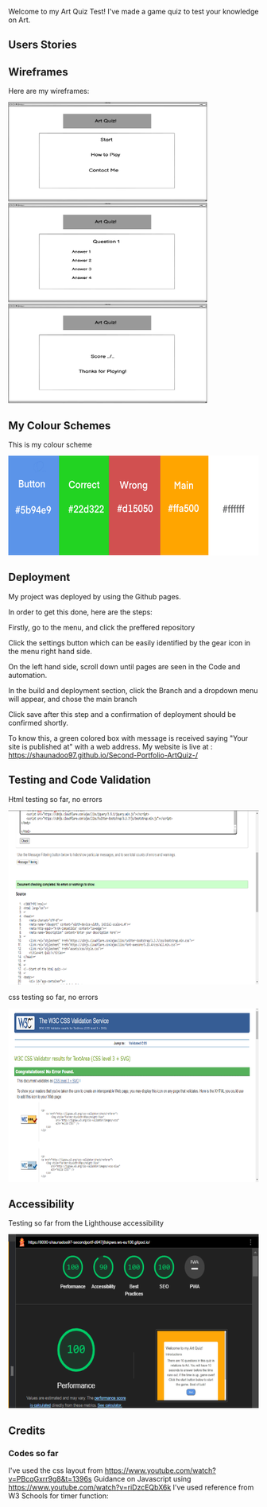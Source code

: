 Welcome to my Art Quiz Test!
I've made a game quiz to test your knowledge on Art. 

## Users Stories 

## Wireframes 
Here are my wireframes:

<img src="assets/documentation/start_page.png" width="400" height="200">
<img src="assets/documentation/playing_page.png" width="400" height="200">
<img src="assets/documentation/thanks.png" width="400" height="200">

## My Colour Schemes

 This is my colour scheme 

 <img src="assets/documentation/colour.png" width="600" height="200"> 

## Deployment 
My project was deployed by using the Github pages.

In order to get this done, here are the steps:

Firstly, go to the menu, and click the preffered repository

Click the settings button which can be easily identified by the gear icon in the menu right hand side.

On the left hand side, scroll down until pages are seen in the Code and automation.

In the build and deployment section, click the Branch and a dropdown menu will appear, and chose the main branch

Click save after this step and a confirmation of deployment should be confirmed shortly.

To know this, a green colored box with message is received saying "Your site is published at" with a web address. My website is live at : https://shaunadoo97.github.io/Second-Portfolio-ArtQuiz-/

## Testing and Code Validation 

Html testing so far, no errors 

<img src="assets/documentation/html_test.png" width="700" height="350">

css testing so far, no errors 


<img src="assets/documentation/css_test.png" width="700" height ="350">

## Accessibility 
Testing so far from the Lighthouse accessibility

<img src="assets/documentation/lighthouse.png" width="600" height="350">


## Credits
### Codes so far 
I've used the css layout from https://www.youtube.com/watch?v=PBcqGxrr9g8&t=1396s
Guidance on Javascript using https://www.youtube.com/watch?v=riDzcEQbX6k
I've used reference from W3 Schools for timer function: 
